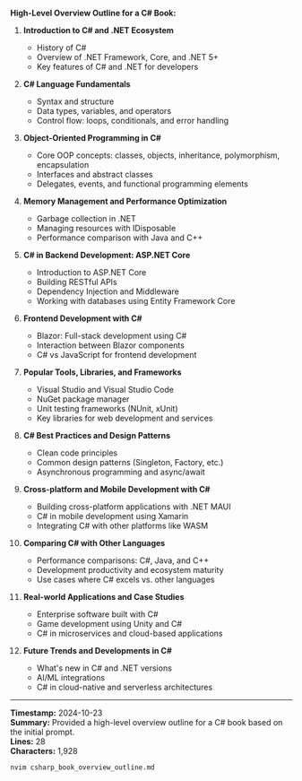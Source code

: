**High-Level Overview Outline for a C# Book:**

1. **Introduction to C# and .NET Ecosystem**  
   - History of C#  
   - Overview of .NET Framework, Core, and .NET 5+  
   - Key features of C# and .NET for developers  

2. **C# Language Fundamentals**  
   - Syntax and structure  
   - Data types, variables, and operators  
   - Control flow: loops, conditionals, and error handling  

3. **Object-Oriented Programming in C#**  
   - Core OOP concepts: classes, objects, inheritance, polymorphism, encapsulation  
   - Interfaces and abstract classes  
   - Delegates, events, and functional programming elements  

4. **Memory Management and Performance Optimization**  
   - Garbage collection in .NET  
   - Managing resources with IDisposable  
   - Performance comparison with Java and C++  

5. **C# in Backend Development: ASP.NET Core**  
   - Introduction to ASP.NET Core  
   - Building RESTful APIs  
   - Dependency Injection and Middleware  
   - Working with databases using Entity Framework Core  

6. **Frontend Development with C#**  
   - Blazor: Full-stack development using C#  
   - Interaction between Blazor components  
   - C# vs JavaScript for frontend development  

7. **Popular Tools, Libraries, and Frameworks**  
   - Visual Studio and Visual Studio Code  
   - NuGet package manager  
   - Unit testing frameworks (NUnit, xUnit)  
   - Key libraries for web development and services  

8. **C# Best Practices and Design Patterns**  
   - Clean code principles  
   - Common design patterns (Singleton, Factory, etc.)  
   - Asynchronous programming and async/await  

9. **Cross-platform and Mobile Development with C#**  
   - Building cross-platform applications with .NET MAUI  
   - C# in mobile development using Xamarin  
   - Integrating C# with other platforms like WASM  

10. **Comparing C# with Other Languages**  
    - Performance comparisons: C#, Java, and C++  
    - Development productivity and ecosystem maturity  
    - Use cases where C# excels vs. other languages  

11. **Real-world Applications and Case Studies**  
    - Enterprise software built with C#  
    - Game development using Unity and C#  
    - C# in microservices and cloud-based applications  

12. **Future Trends and Developments in C#**  
    - What's new in C# and .NET versions  
    - AI/ML integrations  
    - C# in cloud-native and serverless architectures  

---

**Timestamp:** 2024-10-23  
**Summary:** Provided a high-level overview outline for a C# book based on the initial prompt.  
**Lines:** 28  
**Characters:** 1,928

```bash
nvim csharp_book_overview_outline.md
```
